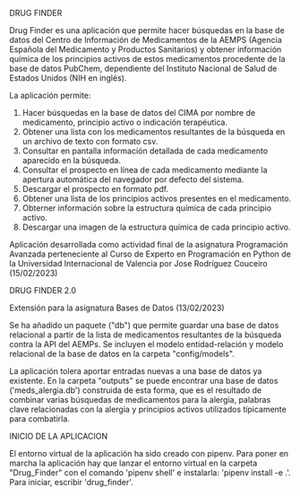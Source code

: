 DRUG FINDER

Drug Finder es una aplicación que permite hacer búsquedas en la base de datos del Centro de Información de Medicamentos de la AEMPS (Agencia Española del Medicamento y Productos Sanitarios) y obtener información química de los principios activos de estos medicamentos procedente de la base de datos PubChem, dependiente del Instituto Nacional de Salud de Estados Unidos (NIH en inglés).

La aplicación permite:
1. Hacer búsquedas en la base de datos del CIMA por nombre de medicamento, principio activo o indicación terapéutica.
2. Obtener una lista con los medicamentos resultantes de la búsqueda en un archivo de texto con formato csv.
3. Consultar en pantalla información detallada de cada medicamento aparecido en la búsqueda.
4. Consultar el prospecto en línea de cada medicamento mediante la apertura automática del navegador por defecto del sistema.
5. Descargar el prospecto en formato pdf.
6. Obtener una lista de los principios activos presentes en el medicamento.
7. Obterner información sobre la estructura química de cada principio activo.
8. Descargar una imagen de la estructura química de cada principio activo.

Aplicación desarrollada como actividad final de la asignatura Programación Avanzada perteneciente al Curso de Experto en Programación en Python de la Universidad Internacional de Valencia por Jose Rodríguez Couceiro (15/02/2023)

DRUG FINDER 2.0

Extensión para la asignatura Bases de Datos (13/02/2023)

Se ha añadido un paquete ("db") que permite guardar una base de datos relacional a partir de la lista de medicamentos resultantes de la búsqueda contra la API del AEMPs. Se incluyen el modelo entidad-relación y modelo relacional de la base de datos en la carpeta "config/models".

La aplicación tolera aportar entradas nuevas a una base de datos ya existente. En la carpeta "outputs" se puede encontrar una base de datos ('meds_alergia.db') construida de esta forma, que es el resultado de combinar varias búsquedas de medicamentos para la alergia, palabras clave relacionadas con la alergia y principios activos utilizados típicamente para combatirla.

INICIO DE LA APLICACION

El entorno virtual de la aplicación ha sido creado con pipenv. Para poner en marcha la aplicación hay que lanzar el entorno virtual en la carpeta "Drug_Finder" con el comando 'pipenv shell' e instalarla: 'pipenv install -e .'. Para iniciar, escribir 'drug_finder'.

